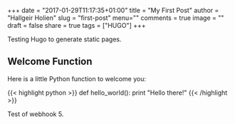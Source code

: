+++
date = "2017-01-29T11:17:35+01:00"
title = "My First Post"
author = "Hallgeir Holien"
slug = "first-post"
menu=""
comments = true
image = ""
draft = false
share = true
tags = ["HUGO"]
+++

Testing Hugo to generate static pages.

## Welcome Function

Here is a little Python function to welcome you:

{{< highlight python >}}
def hello_world():
    print "Hello there!"
{{< /highlight >}}


Test of webhook 5.
